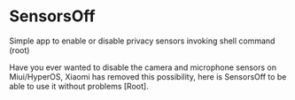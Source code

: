 # SensorsOff
Simple app to enable or disable privacy sensors invoking shell command (root)

Have you ever wanted to disable the camera and microphone sensors on Miui/HyperOS, Xiaomi has removed this possibility, here is SensorsOff to be able to use it without problems [Root].
